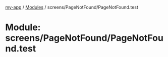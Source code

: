 [my-app](../README.md) / [Modules](../modules.md) / screens/PageNotFound/PageNotFound.test

# Module: screens/PageNotFound/PageNotFound.test
